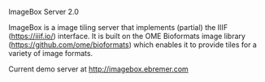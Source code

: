 ImageBox Server 2.0

ImageBox is a image tiling server that implements (partial) the IIIF (https://iiif.io/) interface.  It is built on the OME Bioformats image library (https://github.com/ome/bioformats) which enables it to provide tiles for a variety of image formats.


Current demo server at http://imagebox.ebremer.com
